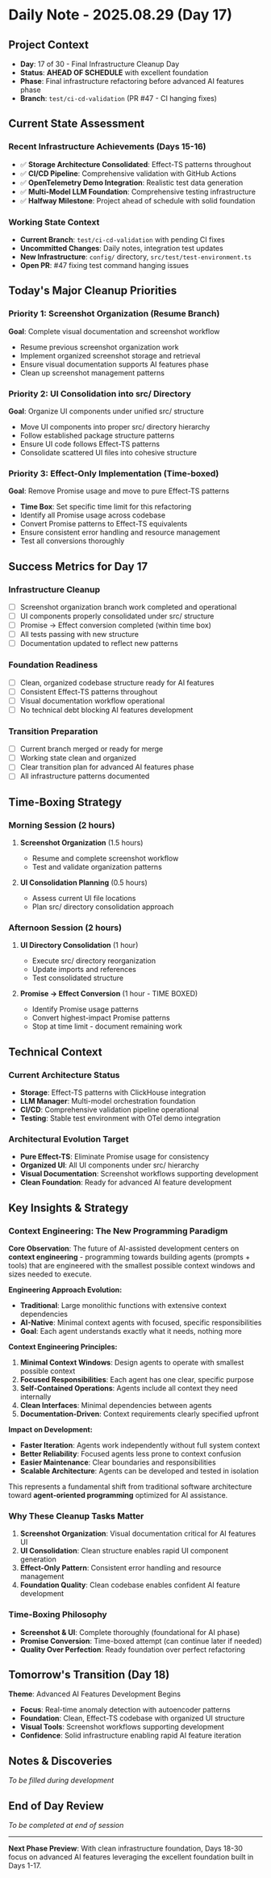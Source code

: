 # Daily Note - 2025.08.29 (Day 17)

## Project Context
- **Day**: 17 of 30 - Final Infrastructure Cleanup Day
- **Status**: **AHEAD OF SCHEDULE** with excellent foundation
- **Phase**: Final infrastructure refactoring before advanced AI features phase
- **Branch**: `test/ci-cd-validation` (PR #47 - CI hanging fixes)

## Current State Assessment

### Recent Infrastructure Achievements (Days 15-16)
- ✅ **Storage Architecture Consolidated**: Effect-TS patterns throughout
- ✅ **CI/CD Pipeline**: Comprehensive validation with GitHub Actions  
- ✅ **OpenTelemetry Demo Integration**: Realistic test data generation
- ✅ **Multi-Model LLM Foundation**: Comprehensive testing infrastructure
- ✅ **Halfway Milestone**: Project ahead of schedule with solid foundation

### Working State Context
- **Current Branch**: `test/ci-cd-validation` with pending CI fixes
- **Uncommitted Changes**: Daily notes, integration test updates
- **New Infrastructure**: `config/` directory, `src/test/test-environment.ts`
- **Open PR**: #47 fixing test command hanging issues

## Today's Major Cleanup Priorities

### **Priority 1: Screenshot Organization (Resume Branch)**
**Goal**: Complete visual documentation and screenshot workflow
- Resume previous screenshot organization work
- Implement organized screenshot storage and retrieval
- Ensure visual documentation supports AI features phase
- Clean up screenshot management patterns

### **Priority 2: UI Consolidation into src/ Directory**
**Goal**: Organize UI components under unified src/ structure
- Move UI components into proper src/ directory hierarchy
- Follow established package structure patterns
- Ensure UI code follows Effect-TS patterns
- Consolidate scattered UI files into cohesive structure

### **Priority 3: Effect-Only Implementation (Time-boxed)**
**Goal**: Remove Promise usage and move to pure Effect-TS patterns
- **Time Box**: Set specific time limit for this refactoring
- Identify all Promise usage across codebase
- Convert Promise patterns to Effect-TS equivalents
- Ensure consistent error handling and resource management
- Test all conversions thoroughly

## Success Metrics for Day 17

### **Infrastructure Cleanup**
- [ ] Screenshot organization branch work completed and operational
- [ ] UI components properly consolidated under src/ structure  
- [ ] Promise → Effect conversion completed (within time box)
- [ ] All tests passing with new structure
- [ ] Documentation updated to reflect new patterns

### **Foundation Readiness**
- [ ] Clean, organized codebase structure ready for AI features
- [ ] Consistent Effect-TS patterns throughout
- [ ] Visual documentation workflow operational
- [ ] No technical debt blocking AI features development

### **Transition Preparation** 
- [ ] Current branch merged or ready for merge
- [ ] Working state clean and organized
- [ ] Clear transition plan for advanced AI features phase
- [ ] All infrastructure patterns documented

## Time-Boxing Strategy

### **Morning Session (2 hours)**
1. **Screenshot Organization** (1.5 hours)
   - Resume and complete screenshot workflow
   - Test and validate organization patterns
   
2. **UI Consolidation Planning** (0.5 hours)
   - Assess current UI file locations
   - Plan src/ directory consolidation approach

### **Afternoon Session (2 hours)**
1. **UI Directory Consolidation** (1 hour)
   - Execute src/ directory reorganization
   - Update imports and references
   - Test consolidated structure
   
2. **Promise → Effect Conversion** (1 hour - TIME BOXED)
   - Identify Promise usage patterns
   - Convert highest-impact Promise patterns
   - Stop at time limit - document remaining work

## Technical Context

### **Current Architecture Status**
- **Storage**: Effect-TS patterns with ClickHouse integration
- **LLM Manager**: Multi-model orchestration foundation  
- **CI/CD**: Comprehensive validation pipeline operational
- **Testing**: Stable test environment with OTel demo integration

### **Architectural Evolution Target**
- **Pure Effect-TS**: Eliminate Promise usage for consistency
- **Organized UI**: All UI components under src/ hierarchy
- **Visual Documentation**: Screenshot workflows supporting development
- **Clean Foundation**: Ready for advanced AI feature development

## Key Insights & Strategy

### **Context Engineering: The New Programming Paradigm**

**Core Observation**: The future of AI-assisted development centers on **context engineering** - programming towards building agents (prompts + tools) that are engineered with the smallest possible context windows and sizes needed to execute.

**Engineering Approach Evolution:**
- **Traditional**: Large monolithic functions with extensive context dependencies
- **AI-Native**: Minimal context agents with focused, specific responsibilities
- **Goal**: Each agent understands exactly what it needs, nothing more

**Context Engineering Principles:**
1. **Minimal Context Windows**: Design agents to operate with smallest possible context
2. **Focused Responsibilities**: Each agent has one clear, specific purpose  
3. **Self-Contained Operations**: Agents include all context they need internally
4. **Clean Interfaces**: Minimal dependencies between agents
5. **Documentation-Driven**: Context requirements clearly specified upfront

**Impact on Development:**
- **Faster Iteration**: Agents work independently without full system context
- **Better Reliability**: Focused agents less prone to context confusion
- **Easier Maintenance**: Clear boundaries and responsibilities
- **Scalable Architecture**: Agents can be developed and tested in isolation

This represents a fundamental shift from traditional software architecture toward **agent-oriented programming** optimized for AI assistance.

### **Why These Cleanup Tasks Matter**
1. **Screenshot Organization**: Visual documentation critical for AI features UI
2. **UI Consolidation**: Clean structure enables rapid UI component generation  
3. **Effect-Only Pattern**: Consistent error handling and resource management
4. **Foundation Quality**: Clean codebase enables confident AI feature development

### **Time-Boxing Philosophy**
- **Screenshot & UI**: Complete thoroughly (foundational for AI phase)
- **Promise Conversion**: Time-boxed attempt (can continue later if needed)
- **Quality Over Perfection**: Ready foundation over perfect refactoring

## Tomorrow's Transition (Day 18)

**Theme**: Advanced AI Features Development Begins
- **Focus**: Real-time anomaly detection with autoencoder patterns
- **Foundation**: Clean, Effect-TS codebase with organized UI structure
- **Visual Tools**: Screenshot workflows supporting development
- **Confidence**: Solid infrastructure enabling rapid AI feature iteration

## Notes & Discoveries
*To be filled during development*

## End of Day Review
*To be completed at end of session*

---

**Next Phase Preview**: With clean infrastructure foundation, Days 18-30 focus on advanced AI features leveraging the excellent foundation built in Days 1-17.